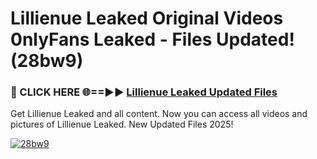 # Lillienue Leaked Original Videos 0nlyFans Leaked - Files Updated! (28bw9)

<h3>🔴 CLICK HERE 🌐==►► <a href="https://tinyurl.com/ms9xzufz" rel="nofollow">Lillienue Leaked Updated Files</a></h3>

Get Lillienue Leaked and all content. Now you can access all videos and pictures of Lillienue Leaked. New Updated Files 2025!

[![28bw9](https://i.imgur.com/ppqm5kG.gif)](https://tinyurl.com/ms9xzufz)
